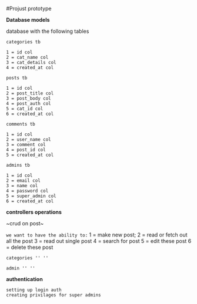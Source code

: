 #Projust prototype

**Database models**

database with the following tables

`categories tb`

    1 = id col
    2 = cat_name col
    3 = cat_details col
    4 = created_at col

`posts tb`

    1 = id col
    2 = post_title col
    3 = post_body col
    4 = post_auth col
    5 = cat_id col
    6 = created_at col

`comments tb`

    1 = id col
    2 = user_name col
    3 = comment col
    4 = post_id col
    5 = created_at col

`admins tb`

    1 = id col
    2 = email col
    3 = name col
    4 = password col
    5 = super_admin col
    6 = created_at col


**controllers operations**

~crud on post~

`we want to have the ability to:`
    1 = make new post;
    2 = read or fetch out all the post
    3 = read out single post 
    4 = search for post
    5 = edit these post 
    6 = delete these post

    categories '' ''

    admin '' ''

**authentication**

    setting up login auth
    creating privilages for super admins
